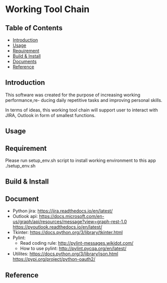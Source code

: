 Working Tool Chain
=====================================

Table of Contents
-----------------

* [Introduction](#introduction)
* [Usage](#usage)
* [Requirement](#Requirement)
* [Build & Install](#build--install)
* [Documents](#document)
* [Reference](#reference)


Introduction
-----------------

This software was created for the purpose of increasing working performance,re-
ducing daily repetitive tasks and improving personal skills.

In terms of ideas, this working tool chain will support user to interact with 
JIRA, Outlook in form of smallest functions.

Usage
-----------------


Requirement
-----------------
Please run setup_env.sh script to install working environment to this app
    ./setup_env.sh

Build & Install
-----------------

Document
-----------------
- Python jira:
	https://jira.readthedocs.io/en/latest/
- Outlook api:
	https://docs.microsoft.com/en-us/graph/api/resources/message?view=graph-rest-1.0
	https://pyoutlook.readthedocs.io/en/latest/
- Tkinter:
	https://docs.python.org/3/library/tkinter.html
- Pylint:
    + Read coding rule:
        http://pylint-messages.wikidot.com/
    + How to use pylint:
        http://pylint.pycqa.org/en/latest/
- Utilites:
	https://docs.python.org/3/library/json.html
	https://pypi.org/project/python-oauth2/

Reference
-----------------

